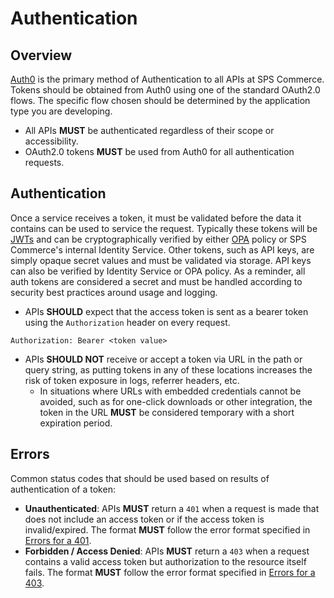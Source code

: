 # Authentication

## Overview

[Auth0](https://auth0.com/) is the primary method of Authentication to all APIs at SPS Commerce. Tokens should be obtained from Auth0 using one of the standard OAuth2.0 flows. The specific flow chosen should be determined by the application type you are developing.

- All APIs **MUST** be authenticated regardless of their scope or accessibility.
- OAuth2.0 tokens **MUST** be used from Auth0 for all authentication requests.

## Authentication

Once a service receives a token, it must be validated before the data it contains can be used to service the request. Typically these tokens will be [JWTs](https://jwt.io/introduction) and can be cryptographically verified by either [OPA](https://www.openpolicyagent.org/) policy or SPS Commerce's internal Identity Service. Other tokens, such as API keys, are simply opaque secret values and must be validated via storage. API keys can also be verified by Identity Service or OPA policy. As a reminder, all auth tokens are considered a secret and must be handled according to security best practices around usage and logging.

- APIs **SHOULD** expect that the access token is sent as a bearer token using the `Authorization` header on every request.
```
Authorization: Bearer <token value>
```

- APIs **SHOULD NOT** receive or accept a token via URL in the path or query string, as putting tokens in any of these locations increases the risk of token exposure in logs, referrer headers, etc.
    - In situations where URLs with embedded credentials cannot be avoided, such as for one-click downloads or other integration, the token in the URL **MUST** be considered temporary with a short expiration period.

## Errors

Common status codes that should be used based on results of authentication of a token:

- **Unauthenticated**: APIs **MUST** return a `401` when a request is made that does not include an access token or if the access token is invalid/expired. The format **MUST** follow the error format specified in [Errors for a 401](errors.md).
- **Forbidden / Access Denied**: APIs **MUST** return a `403` when a request contains a valid access token but authorization to the resource itself fails. The format **MUST** follow the error format specified in [Errors for a 403](errors.md).